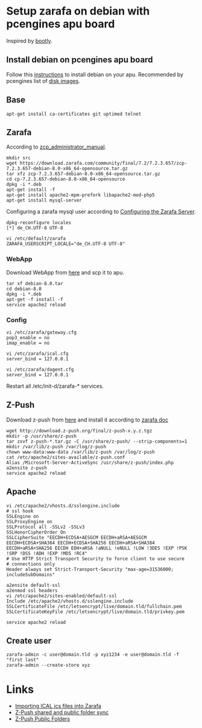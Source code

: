 # Setup zarafa on debian with pcengines apu board

Inspired by [bootly](https://github.com/nikslor/bootly).

## Install debian on pcengines apu board

Follow this [instructions](https://github.com/ssinyagin/pcengines-apu-debian-cd)
to install debian on your apu. Recommended by pcengines list of
[disk images](http://pcengines.ch/howto.htm#images).

## Base

	apt-get install ca-certificates git uptimed telnet

## Zarafa

According to [zcp_administrator_manual](https://documentation.zarafa.com/zcp_administrator_manual/installing.html).

	mkdir src
	wget https://download.zarafa.com/community/final/7.2/7.2.3.657/zcp-7.2.3.657-debian-8.0-x86_64-opensource.tar.gz
	tar xfz zcp-7.2.3.657-debian-8.0-x86_64-opensource.tar.gz
	cd cp-7.2.3.657-debian-8.0-x86_64-opensource
	dpkg -i *.deb
	apt-get install -f
	apt-get install apache2-mpm-prefork libapache2-mod-php5
	apt-get install mysql-server

Configuring a zarafa mysql user according to [Configuring the Zarafa Server](https://documentation.zarafa.com/zcp_administrator_manual/configure_zcp_components.html#configure-the-zarafa-server).

	dpkg-reconfigure locales
	[*] de_CH.UTF-8 UTF-8

	vi /etc/default/zarafa
	ZARAFA_USERSCRIPT_LOCALE="de_CH.UTF-8 UTF-8"

### WebApp

Download WebApp from [here](https://download.zarafa.com/community/final/WebApp/2.2.0/) and scp it to apu.

	tar xf debian-8.0.tar
	cd debian-8.0
	dpkg -i *.deb
	apt-get -f install -f
	service apache2 reload

### Config

	vi /etc/zarafa/gateway.cfg
	pop3_enable = no
	imap_enable = no

	vi /etc/zarafa/ical.cfg
	server_bind = 127.0.0.1

	vi /etc/zarafa/dagent.cfg
	server_bind = 127.0.0.1

Restart all /etc/init-d/zarafa-\* services.

## Z-Push

Download z-push from [here](http://download.z-push.org/final/) and install it according to [zarafa doc](https://documentation.zarafa.com/zcp_administrator_manual/configure_zcp_components.html#configure-z-push-activesync-for-mobile-devices)

	wget http://download.z-push.org/final/z-push-x.y.z.tgz
	mkdir -p /usr/share/z-push
	tar zxvf z-push-*.tar.gz -C /usr/share/z-push/ --strip-components=1
	mkdir /var/lib/z-push /var/log/z-push
	chown www-data:www-data /var/lib/z-push /var/log/z-push
	cat /etc/apache2/sites-available/z-push.conf 
	Alias /Microsoft-Server-ActiveSync /usr/share/z-push/index.php
	a2ensite z-push
	service apache2 reload

## Apache

	vi /etc/apache2/vhosts.d/sslengine.include
	# ssl hook
	SSLEngine on
	SSLProxyEngine on
	SSLProtocol all -SSLv2 -SSLv3
	SSLHonorCipherOrder On
	SSLCipherSuite "EECDH+ECDSA+AESGCM EECDH+aRSA+AESGCM EECDH+ECDSA+SHA384 EECDH+ECDSA+SHA256 EECDH+aRSA+SHA384 EECDH+aRSA+SHA256 EECDH EDH+aRSA !aNULL !eNULL !LOW !3DES !EXP !PSK !SRP !DSS !ADH !EXP !MD5 !RC4"
	# Use HTTP Strict Transport Security to force client to use secure
	# connections only
	Header always set Strict-Transport-Security "max-age=31536000; includeSubDomains"

	a2ensite default-ssl
	a2enmod ssl headers
	vi /etc/apache2/sites-enabled/default-ssl
	Include /etc/apache2/vhosts.d/sslengine.include
	SSLCertificateFile /etc/letsencrypt/live/domain.tld/fullchain.pem
	SSLCertificateKeyFile /etc/letsencrypt/live/domain.tld/privkey.pem

	service apache2 reload

## Create user

	zarafa-admin -c user@domain.tld -p xyz1234 -e user@domain.tld -f "first last"
	zarafa-admin --create-store xyz

# Links

* [Importing ICAL ics files into Zarafa](https://wiki.zarafa.com/index.php/Importing_ICAL_ics_files_into_Zarafa)
* [Z-Push shared and public folder sync](https://wiki.zarafa.com/index.php/Z-Push_shared_and_public_folder_sync)
* [Z-Push Public Folders](https://www.mars-solutions.de/knowledgebase/z-Push)
